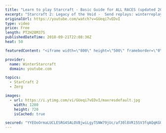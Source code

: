 ```yaml
---
title: "Learn to play Starcraft - Basic Guide for ALL RACES (updated 2017) #2"
excerpt: "Starcraft 2: Legacy of the Void -  Send replays: winterreplays@gmail.com ( -- Watch live at https://www.twitch.tv/wintergaming"
originalUrl: https://youtube.com/watch?v=GUeqi7vEDvI
type: video
price: Free
length: PT2H28M37S
publishedDateTime: 2018-09-21T22:08:36Z
heat: 50

featuredContent: "<iframe width=\"800\" height=\"500\" frameborder=\"0\" src=\"https://www.youtube.com/embed/GUeqi7vEDvI\" allow=\"accelerometer; autoplay; encrypted-media; gyroscope; picture-in-picture\" allowfullscreen></iframe>"

provider:
  name: WinterStarcraft
  domain: youtube.com

topics:
  - StarCraft 2
  - Zerg

images:
  - url: https://i.ytimg.com/vi/GUeqi7vEDvI/maxresdefault.jpg
    width: 1280
    height: 720
    isCached: true

secured: "YYEOoOrmaLUCLESRG4SALOVBjwiLgyTSNW79jUc/af30l8VR15SV3fqAQqKGUQdKKHnwJoCdlQyaEEwSj8AFnrN2YbBXkMvu0lcFXUwF90sXfyfHGipVKA1bhQ6fgPyxGlrZ1hmbv5kbkJdQnY8czWg3Oe3OyxPTJxtAbCy5eTZaghG5GLlRVbFXvVdpw+u5AmGBIyK+hFwjz1Bf48MuI7FqyhrEnlE2vLmUs+xeDKSP9yR3H+WXrgNvZlB4/W7fPlXVmTIujpNkdxNgeVDbyxqVADJwydmAGvk5LX5LsmwBTfAmmjvOshkmFTcliAAzdjyoihvVMOn2MYRWjiwjTm4FFzNnhawiv3yCO5oWVbC7pUVvf8LU4eOninwYsp4Ovy9YbO+1Vqcr3cmbQb2yjJkUueC4WygN9om5L9ovk18=;1HPr/Rj5Ed5YGMSAUq1hoQ=="
---
```


